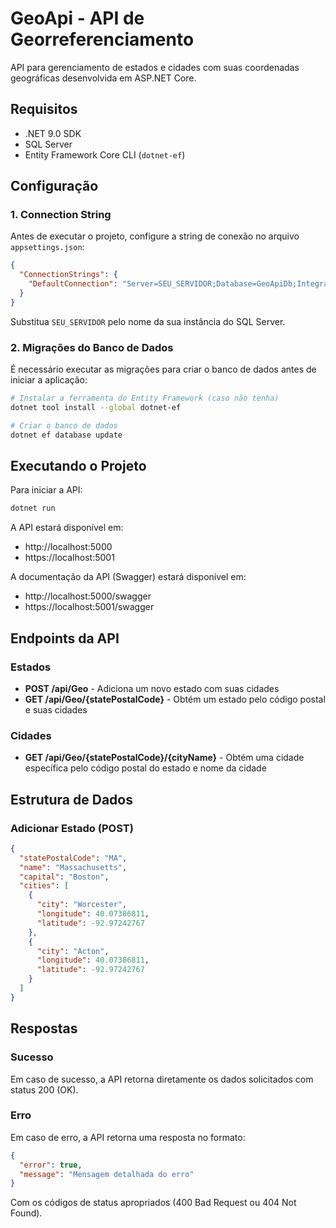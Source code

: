# GeoApi - API de Georreferenciamento

API para gerenciamento de estados e cidades com suas coordenadas geográficas desenvolvida em ASP.NET Core.

## Requisitos

- .NET 9.0 SDK
- SQL Server
- Entity Framework Core CLI (`dotnet-ef`)

## Configuração

### 1. Connection String

Antes de executar o projeto, configure a string de conexão no arquivo `appsettings.json`:

```json
{
  "ConnectionStrings": {
    "DefaultConnection": "Server=SEU_SERVIDOR;Database=GeoApiDb;Integrated Security=SSPI;Trusted_Connection=True;TrustServerCertificate=True;MultipleActiveResultSets=true"
  }
}
```

Substitua `SEU_SERVIDOR` pelo nome da sua instância do SQL Server.

### 2. Migrações do Banco de Dados

É necessário executar as migrações para criar o banco de dados antes de iniciar a aplicação:

```bash
# Instalar a ferramenta do Entity Framework (caso não tenha)
dotnet tool install --global dotnet-ef

# Criar o banco de dados
dotnet ef database update
```

## Executando o Projeto

Para iniciar a API:

```bash
dotnet run
```

A API estará disponível em:
- http://localhost:5000
- https://localhost:5001

A documentação da API (Swagger) estará disponível em:
- http://localhost:5000/swagger
- https://localhost:5001/swagger

## Endpoints da API

### Estados

- **POST /api/Geo** - Adiciona um novo estado com suas cidades
- **GET /api/Geo/{statePostalCode}** - Obtém um estado pelo código postal e suas cidades

### Cidades

- **GET /api/Geo/{statePostalCode}/{cityName}** - Obtém uma cidade específica pelo código postal do estado e nome da cidade

## Estrutura de Dados

### Adicionar Estado (POST)

```json
{
  "statePostalCode": "MA",
  "name": "Massachusetts",
  "capital": "Boston",
  "cities": [
    {
      "city": "Worcester",
      "longitude": 40.07386811,
      "latitude": -92.97242767
    },
    {
      "city": "Acton",
      "longitude": 40.07386811,
      "latitude": -92.97242767
    }
  ]
}
```

## Respostas

### Sucesso
Em caso de sucesso, a API retorna diretamente os dados solicitados com status 200 (OK).

### Erro
Em caso de erro, a API retorna uma resposta no formato:

```json
{
  "error": true,
  "message": "Mensagem detalhada do erro"
}
```

Com os códigos de status apropriados (400 Bad Request ou 404 Not Found). 